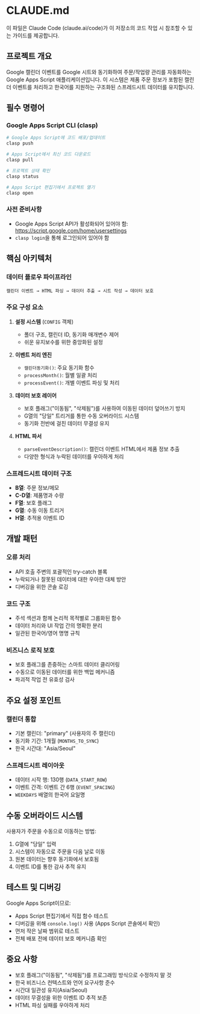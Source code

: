 # CLAUDE.md

이 파일은 Claude Code (claude.ai/code)가 이 저장소의 코드 작업 시 참조할 수 있는 가이드를 제공합니다.

## 프로젝트 개요

Google 캘린더 이벤트를 Google 시트와 동기화하여 주문/작업량 관리를 자동화하는 Google Apps Script 애플리케이션입니다. 이 시스템은 제품 주문 정보가 포함된 캘린더 이벤트를 처리하고 한국어를 지원하는 구조화된 스프레드시트 데이터를 유지합니다.

## 필수 명령어

### Google Apps Script CLI (clasp)
```bash
# Google Apps Script에 코드 배포/업데이트
clasp push

# Apps Script에서 최신 코드 다운로드
clasp pull

# 프로젝트 상태 확인
clasp status

# Apps Script 편집기에서 프로젝트 열기
clasp open
```

### 사전 준비사항
- Google Apps Script API가 활성화되어 있어야 함: https://script.google.com/home/usersettings
- `clasp login`을 통해 로그인되어 있어야 함

## 핵심 아키텍처

### 데이터 플로우 파이프라인
```
캘린더 이벤트 → HTML 파싱 → 데이터 추출 → 시트 작성 → 데이터 보호
```

### 주요 구성 요소

1. **설정 시스템** (`CONFIG` 객체)
   - 폴더 구조, 캘린더 ID, 동기화 매개변수 제어
   - 쉬운 유지보수를 위한 중앙화된 설정

2. **이벤트 처리 엔진**
   - `캘린더동기화()`: 주요 동기화 함수
   - `processMonth()`: 월별 일괄 처리
   - `processEvent()`: 개별 이벤트 파싱 및 처리

3. **데이터 보호 레이어**
   - 보호 플래그("이동됨", "삭제됨")를 사용하여 이동된 데이터 덮어쓰기 방지
   - G열의 "당일" 트리거를 통한 수동 오버라이드 시스템
   - 동기화 전반에 걸친 데이터 무결성 유지

4. **HTML 파서**
   - `parseEventDescription()`: 캘린더 이벤트 HTML에서 제품 정보 추출
   - 다양한 형식과 누락된 데이터를 우아하게 처리

### 스프레드시트 데이터 구조
- **B열**: 주문 정보/메모
- **C-D열**: 제품명과 수량
- **F열**: 보호 플래그
- **G열**: 수동 이동 트리거
- **H열**: 추적용 이벤트 ID

## 개발 패턴

### 오류 처리
- API 호출 주변의 포괄적인 try-catch 블록
- 누락되거나 잘못된 데이터에 대한 우아한 대체 방안
- 디버깅을 위한 콘솔 로깅

### 코드 구조
- 주석 섹션과 함께 논리적 목적별로 그룹화된 함수
- 데이터 처리와 UI 작업 간의 명확한 분리
- 일관된 한국어/영어 명명 규칙

### 비즈니스 로직 보호
- 보호 플래그를 존중하는 스마트 데이터 클리어링
- 수동으로 이동된 데이터를 위한 백업 메커니즘
- 파괴적 작업 전 유효성 검사

## 주요 설정 포인트

### 캘린더 통합
- 기본 캘린더: "primary" (사용자의 주 캘린더)
- 동기화 기간: 1개월 (`MONTHS_TO_SYNC`)
- 한국 시간대: "Asia/Seoul"

### 스프레드시트 레이아웃
- 데이터 시작 행: 130행 (`DATA_START_ROW`)
- 이벤트 간격: 이벤트 간 6행 (`EVENT_SPACING`)
- `WEEKDAYS` 배열의 한국어 요일명

## 수동 오버라이드 시스템

사용자가 주문을 수동으로 이동하는 방법:
1. G열에 "당일" 입력
2. 시스템이 자동으로 주문을 다음 날로 이동
3. 원본 데이터는 향후 동기화에서 보호됨
4. 이벤트 ID를 통한 감사 추적 유지

## 테스트 및 디버깅

Google Apps Script이므로:
- Apps Script 편집기에서 직접 함수 테스트
- 디버깅을 위해 `console.log()` 사용 (Apps Script 콘솔에서 확인)
- 먼저 작은 날짜 범위로 테스트
- 전체 배포 전에 데이터 보호 메커니즘 확인

## 중요 사항

- 보호 플래그("이동됨", "삭제됨")를 프로그래밍 방식으로 수정하지 말 것
- 한국 비즈니스 컨텍스트와 언어 요구사항 준수
- 시간대 일관성 유지(Asia/Seoul)
- 데이터 무결성을 위한 이벤트 ID 추적 보존
- HTML 파싱 실패를 우아하게 처리
